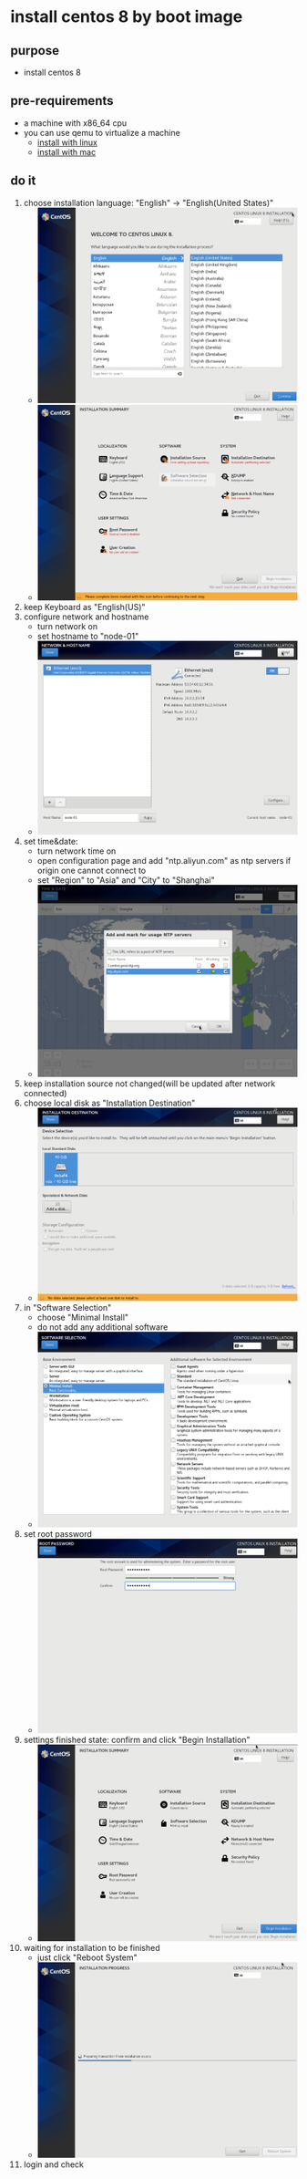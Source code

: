 # install centos 8 by boot image

## purpose

* install centos 8

## pre-requirements

* a machine with x86_64 cpu
* you can use qemu to virtualize a machine
    + [install with linux](../qemu/install.with.linux)
    + [install with mac](../qemu/install.with.mac)

## do it

1. choose installation language: "English" -> "English(United States)"
    + ![choose installation language](images/choose.installation.language.png)
    + ![installation summary origin](images/installation.summary.origin.png)
2. keep Keyboard as "English(US)"
3. configure network and hostname
    + turn network on
    + set hostname to "node-01"
    + ![configure network and hostname](images/configure.network.and.hostname.png)
4. set time&date:
    + turn network time on
    + open configuration page and add "ntp.aliyun.com" as ntp servers if origin one cannot connect to
    + set "Region" to "Asia" and "City" to "Shanghai"
    + ![set date and time](images/set.date.and.time.png)
5. keep installation source not changed(will be updated after network connected)
6. choose local disk as "Installation Destination"
    + ![choose installation destination](images/choose.installation.destination.png)
7. in "Software Selection"
    + choose "Minimal Install"
    + do not add any additional software
    + ![software selection](images/software.selection.png)
8. set root password
    + ![set root password](images/set.root.password.png)
9. settings finished state: confirm and click "Begin Installation"
    + ![installation summary finished](images/installation.summary.finished.png)
10. waiting for installation to be finished
    + just click "Reboot System"
    + ![waiting for installation finished](images/waiting.for.installation.finished.png)
11. login and check
